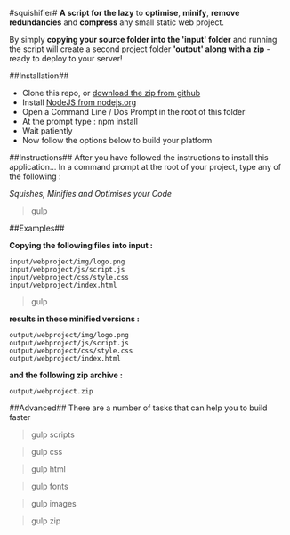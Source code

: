 #squishifier#
**A script for the lazy** to **optimise**, **minify**, **remove redundancies** and **compress** any small static web project. 

By simply **copying your source folder into the 'input' folder** and running the script will create a second project folder **'output' along with a zip** - ready to deploy to your server!


##Installation##
* Clone this repo, or [download the zip from github](https://github.com/designerzen/squishifier/archive/master.zip)
* Install [NodeJS from nodejs.org](http://nodejs.org/)
* Open a Command Line / Dos Prompt in the root of this folder
* At the prompt type : npm install
* Wait patiently
* Now follow the options below to build your platform


##Instructions##
After you have followed the instructions to install this application...
In a command prompt at the root of your project, type any of the following :
	
_Squishes, Minifies and Optimises your Code_
> gulp

##Examples##

**Copying the following files into input :**
```
input/webproject/img/logo.png
input/webproject/js/script.js
input/webproject/css/style.css
input/webproject/index.html
```
> gulp 

**results in these minified versions :**
```
output/webproject/img/logo.png
output/webproject/js/script.js
output/webproject/css/style.css
output/webproject/index.html
```
**and the following zip archive :**
```
output/webproject.zip
```

##Advanced##
There are a number of tasks that can help you to build faster

> gulp scripts

> gulp css

> gulp html

> gulp fonts

> gulp images

> gulp zip